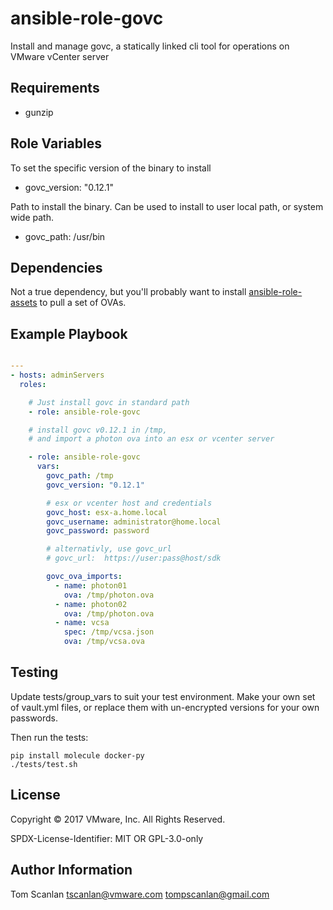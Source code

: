 # ansible-role-govc

Install and manage govc, a statically linked cli tool for operations on VMware vCenter server

## Requirements

- gunzip

## Role Variables

To set the specific version of the binary to install
- govc\_version: "0.12.1"

Path to install the binary.  Can be used to install to user local path, or system wide path.
- govc\_path: /usr/bin

## Dependencies

Not a true dependency, but you'll probably want to install [ansible-role-assets](../ansible-role-assets)
to pull a set of OVAs.


## Example Playbook

```yaml

---
- hosts: adminServers
  roles:

    # Just install govc in standard path
    - role: ansible-role-govc

    # install govc v0.12.1 in /tmp,
    # and import a photon ova into an esx or vcenter server

    - role: ansible-role-govc
      vars:
        govc_path: /tmp
        govc_version: "0.12.1"

        # esx or vcenter host and credentials
        govc_host: esx-a.home.local
        govc_username: administrator@home.local
        govc_password: password

        # alternativly, use govc_url
        # govc_url:  https://user:pass@host/sdk

        govc_ova_imports:
          - name: photon01
            ova: /tmp/photon.ova
          - name: photon02
            ova: /tmp/photon.ova
          - name: vcsa
            spec: /tmp/vcsa.json
            ova: /tmp/vcsa.ova


```

## Testing

Update tests/group_vars to suit your test environment.  Make your own set of 
vault.yml files, or replace them with un-encrypted versions for your own passwords.

Then run the tests:

    pip install molecule docker-py
    ./tests/test.sh
    

## License

Copyright © 2017 VMware, Inc. All Rights Reserved.

SPDX-License-Identifier: MIT OR GPL-3.0-only

## Author Information

Tom Scanlan
tscanlan@vmware.com
tompscanlan@gmail.com

